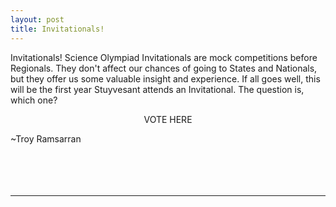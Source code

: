 ```yaml
---
layout: post
title: Invitationals!
---
```



Invitationals! Science Olympiad Invitationals are mock competitions before Regionals. They don't affect our chances of going to States and Nationals, but they offer us some valuable insight and experience. If all goes well, this will be the first year Stuyvesant attends an Invitational. The question is, which one?

<center><a href:"http://strawpoll.me/2605096" target=_blank>VOTE HERE</a></center>

~Troy Ramsarran
<br>
<br>
<br>
<br>
<br>
<hr>
<br>
<br>
<br>
<br>
<br>
